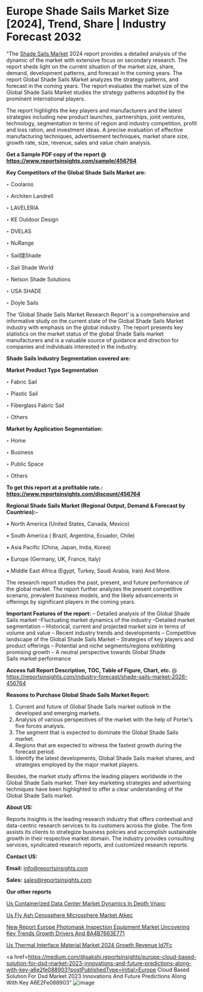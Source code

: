 # Europe Shade Sails Market Size [2024], Trend, Share | Industry Forecast 2032

"The <a href=https://www.reportsinsights.com/sample/456764>Shade Sails Market</a> 2024 report provides a detailed analysis of the dynamic of the market with extensive focus on secondary research. The report sheds light on the current situation of the market size, share, demand, development patterns, and forecast in the coming years. The report Global Shade Sails Market analyzes the strategy patterns, and forecast in the coming years. The report evaluates the market size of the Global Shade Sails Market studies the strategy patterns adopted by the prominent international players.

The report highlights the key players and manufacturers and the latest strategies including new product launches, partnerships, joint ventures, technology, segmentation in terms of region and industry competition, profit and loss ration, and investment ideas. A precise evaluation of effective manufacturing techniques, advertisement techniques, market share size, growth rate, size, revenue, sales and value chain analysis.

<strong>Get a Sample PDF copy of the report @ <a href=https://www.reportsinsights.com/sample/456764 style=color:#0000ff;>https://www.reportsinsights.com/sample/456764</a></strong>

<strong>Key Competitors of the Global Shade Sails Market are:</strong>

‣ Coolaroo

‣ Architen Landrell

‣ LAVELERIA

‣ KE Outdoor Design

‣ DVELAS

‣ NuRange

‣ Sail牋Shade

‣ Sail Shade World

‣ Nelson Shade Solutions

‣ USA SHADE

‣ Doyle Sails

The ‘Global Shade Sails Market Research Report’ is a comprehensive and informative study on the current state of the Global Shade Sails Market industry with emphasis on the global industry. The report presents key statistics on the market status of the global Shade Sails market manufacturers and is a valuable source of guidance and direction for companies and individuals interested in the industry.

<strong>Shade Sails Industry Segmentation covered are:</strong>

<strong>Market Product Type Segmentation</strong>

‣ Fabric Sail

‣ Plastic Sail

‣ Fiberglass Fabric Sail

‣ Others

<strong>Market by Application Segmentation:</strong>

‣ Home

‣ Business

‣ Public Space

‣ Others

<strong>To get this report at a profitable rate.: <a href=https://www.reportsinsights.com/discount/456764 style=color:#0000ff;>https://www.reportsinsights.com/discount/456764</a></strong>

<strong>Regional Shade Sails Market (Regional Output, Demand &amp; Forecast by Countries):-</strong>

• North America (United States, Canada, Mexico)

• South America ( Brazil, Argentina, Ecuador, Chile)

• Asia Pacific (China, Japan, India, Korea)

• Europe (Germany, UK, France, Italy)

• Middle East Africa (Egypt, Turkey, Saudi Arabia, Iran) And More.

The research report studies the past, present, and future performance of the global market. The report further analyzes the present competitive scenario, prevalent business models, and the likely advancements in offerings by significant players in the coming years.

<strong>Important Features of the report:</strong>
– Detailed analysis of the Global Shade Sails market
–Fluctuating market dynamics of the industry
–Detailed market segmentation
– Historical, current and projected market size in terms of volume and value
– Recent industry trends and developments
– Competitive landscape of the Global Shade Sails Market
– Strategies of key players and product offerings
– Potential and niche segments/regions exhibiting promising growth
– A neutral perspective towards Global Shade Sails market performance

<strong>Access full Report Description, TOC, Table of Figure, Chart, etc. </strong>@   <a href=https://reportsinsights.com/industry-forecast/shade-sails-market-2026-456764 style=color:#0000ff;>https://reportsinsights.com/industry-forecast/shade-sails-market-2026-456764</a>

<strong>Reasons to Purchase Global Shade Sails Market Report:</strong>
1. Current and future of Global Shade Sails market outlook in the developed and emerging markets.
2. Analysis of various perspectives of the market with the help of Porter’s five forces analysis.
3. The segment that is expected to dominate the Global Shade Sails market.
4. Regions that are expected to witness the fastest growth during the forecast period.
5. Identify the latest developments, Global Shade Sails market shares, and strategies employed by the major market players.

Besides, the market study affirms the leading players worldwide in the Global Shade Sails market. Their key marketing strategies and advertising techniques have been highlighted to offer a clear understanding of the Global Shade Sails market.

<strong><strong>About US</strong>:</strong>

Reports Insights is the leading research industry that offers contextual and data-centric research services to its customers across the globe. The firm assists its clients to strategize business policies and accomplish sustainable growth in their respective market domain. The industry provides consulting services, syndicated research reports, and customized research reports.

<strong>Contact US:</strong>

<p class=><b>Email:</b> <a href=mailto:info@reportsinsights.com>info@reportsinsights.com</a></p>
<p class=><b>Sales:</b> <a href=mailto:sales@reportsinsights.com>sales@reportsinsights.com</a></p>

<strong>Our other reports</strong>

<a href=https://www.linkedin.com/pulse/us-containerized-data-center-market-dynamics-in-depth-vnaxc/>Us Containerized Data Center Market Dynamics In Depth Vnaxc</a>

<a href=https://www.linkedin.com/pulse/us-fly-ash-cenosphere-microsphere-market--atkec/>Us Fly Ash Cenosphere Microsphere Market  Atkec</a>

<a href=https://medium.com/@khalunansh/new-report-europe-photomask-inspection-equipment-market-uncovering-key-trends-growth-drivers-and-8a4b7663e771>New Report Europe Photomask Inspection Equipment Market Uncovering Key Trends Growth Drivers And 8A4B7663E771</a>

<a href=https://www.linkedin.com/pulse/us-thermal-interface-material-market-2024-growth-revenue-id7fc/>Us Thermal Interface Material Market 2024 Growth Revenue Id7Fc</a>

<a href=https://medium.com/@sakshi.reportsinsights/europe-cloud-based-solution-for-dsd-market-2023-innovations-and-future-predictions-along-with-key-a6e2fe088903?postPublishedType=initial>Europe Cloud Based Solution For Dsd Market 2023 Innovations And Future Predictions Along With Key A6E2Fe088903</a>"
![image](https://github.com/Jaayaachit/RIResearch/assets/158452289/a999476a-2f0f-4109-95a5-2d094028fcfb)
